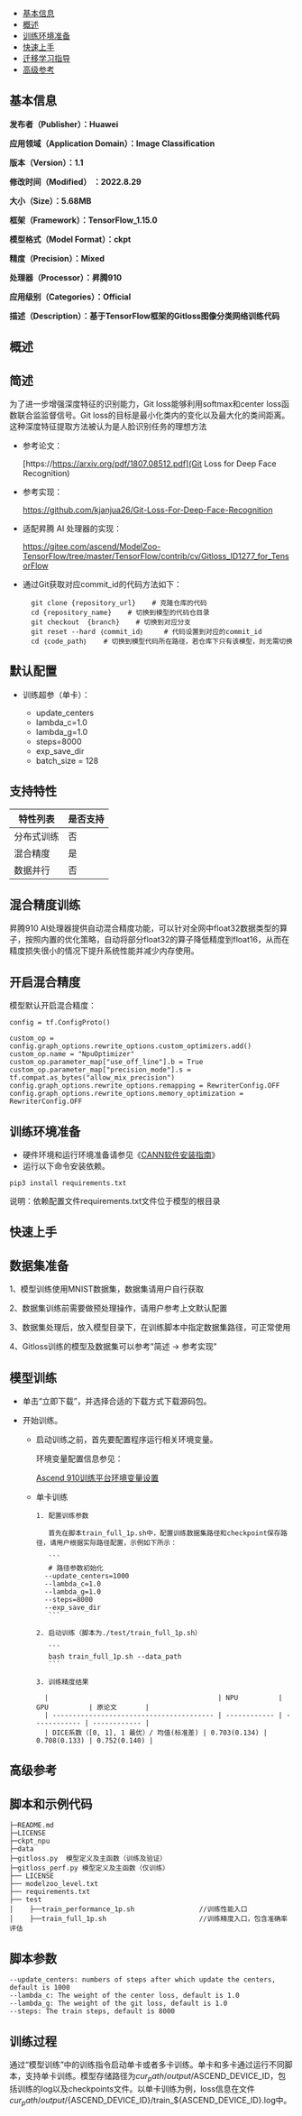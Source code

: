- [基本信息](#基本信息.md)
- [概述](#概述.md)
- [训练环境准备](#训练环境准备.md)
- [快速上手](#快速上手.md)
- [迁移学习指导](#迁移学习指导.md)
- [高级参考](#高级参考.md)
<h2 id="基本信息.md">基本信息</h2>

**发布者（Publisher）：Huawei**

**应用领域（Application Domain）：Image Classification**

**版本（Version）：1.1**

**修改时间（Modified） ：2022.8.29**

**大小（Size）：5.68MB**

**框架（Framework）：TensorFlow_1.15.0**

**模型格式（Model Format）：ckpt**

**精度（Precision）：Mixed**

**处理器（Processor）：昇腾910**

**应用级别（Categories）：Official**

**描述（Description）：基于TensorFlow框架的Gitloss图像分类网络训练代码**

<h2 id="概述.md">概述</h2>

## 简述<a name="section194554031510"></a>

为了进一步增强深度特征的识别能力，Git loss能够利用softmax和center loss函数联合监监督信号。Git loss的目标是最小化类内的变化以及最大化的类间距离。这种深度特征提取方法被认为是人脸识别任务的理想方法

- 参考论文：

  [https://https://arxiv.org/pdf/1807.08512.pdf](Git Loss for Deep Face Recognition)

- 参考实现：

  https://github.com/kjanjua26/Git-Loss-For-Deep-Face-Recognition

- 适配昇腾 AI 处理器的实现：
  
  https://gitee.com/ascend/ModelZoo-TensorFlow/tree/master/TensorFlow/contrib/cv/Gitloss_ID1277_for_TensorFlow

- 通过Git获取对应commit\_id的代码方法如下：
  
        git clone {repository_url}    # 克隆仓库的代码
        cd {repository_name}    # 切换到模型的代码仓目录
        git checkout  {branch}    # 切换到对应分支
        git reset --hard ｛commit_id｝     # 代码设置到对应的commit_id
        cd ｛code_path｝    # 切换到模型代码所在路径，若仓库下只有该模型，则无需切换
    

## 默认配置<a name="section91661242121611"></a>

-   训练超参（单卡）：

      - update_centers
      - lambda_c=1.0
      - lambda_g=1.0
      - steps=8000
      - exp_save_dir
      - batch_size = 128
    

## 支持特性<a name="section1899153513554"></a>

| 特性列表   | 是否支持 |
| ---------- | -------- |
| 分布式训练 | 否       |
| 混合精度   | 是       |
| 数据并行   | 否       |


## 混合精度训练<a name="section168064817164"></a>

昇腾910 AI处理器提供自动混合精度功能，可以针对全网中float32数据类型的算子，按照内置的优化策略，自动将部分float32的算子降低精度到float16，从而在精度损失很小的情况下提升系统性能并减少内存使用。

## 开启混合精度<a name="section20779114113713"></a>

模型默认开启混合精度：

```
config = tf.ConfigProto()

custom_op = config.graph_options.rewrite_options.custom_optimizers.add()
custom_op.name = "NpuOptimizer"
custom_op.parameter_map["use_off_line"].b = True
custom_op.parameter_map["precision_mode"].s = tf.compat.as_bytes("allow_mix_precision")
config.graph_options.rewrite_options.remapping = RewriterConfig.OFF
config.graph_options.rewrite_options.memory_optimization = RewriterConfig.OFF

```

<h2 id="训练环境准备.md">训练环境准备</h2>

-  硬件环境和运行环境准备请参见《[CANN软件安装指南](https://support.huawei.com/enterprise/zh/ascend-computing/cann-pid-251168373?category=installation-update)》
-  运行以下命令安装依赖。
```
pip3 install requirements.txt
```
说明：依赖配置文件requirements.txt文件位于模型的根目录

<h2 id="快速上手.md">快速上手</h2>

## 数据集准备<a name="section361114841316"></a>

1、模型训练使用MNIST数据集，数据集请用户自行获取

2、数据集训练前需要做预处理操作，请用户参考上文默认配置

3、数据集处理后，放入模型目录下，在训练脚本中指定数据集路径，可正常使用

4、Gitloss训练的模型及数据集可以参考"简述 -> 参考实现"


## 模型训练<a name="section715881518135"></a>

- 单击“立即下载”，并选择合适的下载方式下载源码包。
- 开始训练。

    - 启动训练之前，首先要配置程序运行相关环境变量。

      环境变量配置信息参见：

      [Ascend 910训练平台环境变量设置](https://gitee.com/ascend/modelzoo/wikis/Ascend%20910%E8%AE%AD%E7%BB%83%E5%B9%B3%E5%8F%B0%E7%8E%AF%E5%A2%83%E5%8F%98%E9%87%8F%E8%AE%BE%E7%BD%AE?sort_id=3148819)

    - 单卡训练

          1. 配置训练参数
        
             首先在脚本train_full_1p.sh中，配置训练数据集路径和checkpoint保存路径，请用户根据实际路径配置，示例如下所示：
        
             ```
             # 路径参数初始化
        	--update_centers=1000 
        	--lambda_c=1.0 
        	--lambda_g=1.0 
        	--steps=8000 
        	--exp_save_dir 
             ```
        
          2. 启动训练（脚本为./test/train_full_1p.sh） 
        
             ```
             bash train_full_1p.sh --data_path
             ```

          3. 训练精度结果

            |                                          | NPU          | GPU          | 原论文       |
            | ---------------------------------------- | ------------ | ------------ | ------------ |
            | DICE系数（[0, 1], 1 最优）/ 均值(标准差) | 0.703(0.134) | 0.708(0.133) | 0.752(0.140) |
           


<h2 id="高级参考.md">高级参考</h2>

## 脚本和示例代码

```
├─README.md
├─LICENSE  
├─ckpt_npu    
├─data        
├─gitloss.py  模型定义及主函数（训练及验证）
├─gitloss_perf.py 模型定义及主函数（仅训练）
├── LICENSE
├── modelzoo_level.txt
├── requirements.txt			
├── test     
│    ├──train_performance_1p.sh                //训练性能入口
│    ├──train_full_1p.sh                       //训练精度入口，包含准确率评估
```

## 脚本参数<a name="section6669162441511"></a>

```
--update_centers: numbers of steps after which update the centers, default is 1000
--lambda_c: The weight of the center loss, default is 1.0
--lambda_g: The weight of the git loss, default is 1.0
--steps: The train steps, default is 8000
```

## 训练过程<a name="section1589455252218"></a>

通过“模型训练”中的训练指令启动单卡或者多卡训练。单卡和多卡通过运行不同脚本，支持单卡训练。模型存储路径为${cur_path}/output/$ASCEND_DEVICE_ID，包括训练的log以及checkpoints文件。以单卡训练为例，loss信息在文件${cur_path}/output/${ASCEND_DEVICE_ID}/train_${ASCEND_DEVICE_ID}.log中。